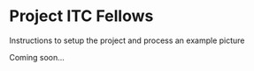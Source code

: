 # Project ITC Fellows

Instructions to setup the project and process an example picture


Coming soon...


